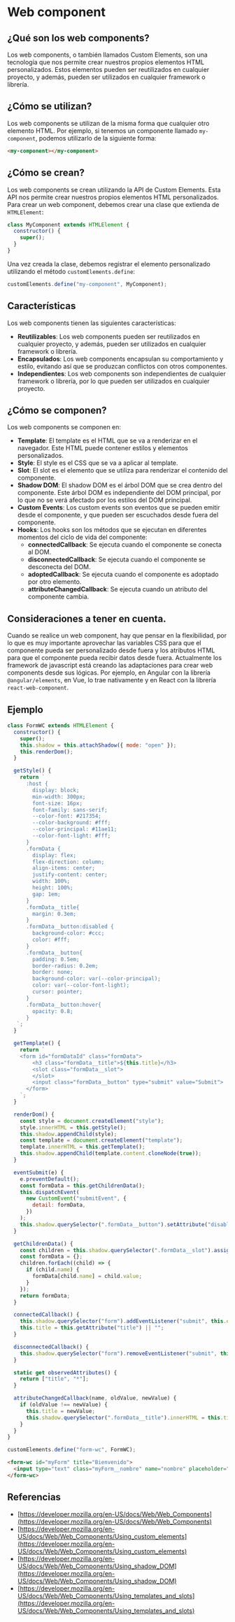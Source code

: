 # Web component

## ¿Qué son los web components?

Los web components, o también llamados Custom Elements, son una tecnología que nos permite crear nuestros propios elementos HTML personalizados. Estos elementos pueden ser reutilizados en cualquier proyecto, y además, pueden ser utilizados en cualquier framework o librería.

## ¿Cómo se utilizan?

Los web components se utilizan de la misma forma que cualquier otro elemento HTML. Por ejemplo, si tenemos un componente llamado `my-component`, podemos utilizarlo de la siguiente forma:

```html
<my-component></my-component>
```

## ¿Cómo se crean?

Los web components se crean utilizando la API de Custom Elements. Esta API nos permite crear nuestros propios elementos HTML personalizados. Para crear un web component, debemos crear una clase que extienda de `HTMLElement`:

```js
class MyComponent extends HTMLElement {
  constructor() {
    super();
  }
}
```

Una vez creada la clase, debemos registrar el elemento personalizado utilizando el método `customElements.define`:

```js
customElements.define("my-component", MyComponent);
```

## Características

Los web components tienen las siguientes características:

- **Reutilizables**: Los web components pueden ser reutilizados en cualquier proyecto, y además, pueden ser utilizados en cualquier framework o librería.
- **Encapsulados**: Los web components encapsulan su comportamiento y estilo, evitando así que se produzcan conflictos con otros componentes.
- **Independientes**: Los web components son independientes de cualquier framework o librería, por lo que pueden ser utilizados en cualquier proyecto.

## ¿Cómo se componen?

Los web components se componen en:

- **Template**: El template es el HTML que se va a renderizar en el navegador. Este HTML puede contener estilos y elementos personalizados.
- **Style**: El style es el CSS que se va a aplicar al template.
- **Slot**: El slot es el elemento que se utiliza para renderizar el contenido del componente.
- **Shadow DOM**: El shadow DOM es el árbol DOM que se crea dentro del componente. Este árbol DOM es independiente del DOM principal, por lo que no se verá afectado por los estilos del DOM principal.
- **Custom Events**: Los custom events son eventos que se pueden emitir desde el componente, y que pueden ser escuchados desde fuera del componente.
- **Hooks**: Los hooks son los métodos que se ejecutan en diferentes momentos del ciclo de vida del componente:
  - **connectedCallback**: Se ejecuta cuando el componente se conecta al DOM.
  - **disconnectedCallback**: Se ejecuta cuando el componente se desconecta del DOM.
  - **adoptedCallback**: Se ejecuta cuando el componente es adoptado por otro elemento.
  - **attributeChangedCallback**: Se ejecuta cuando un atributo del componente cambia.

## Consideraciones a tener en cuenta.

Cuando se realice un web component, hay que pensar en la flexibilidad, por lo que es muy importante aprovechar las variables CSS para que el componente pueda ser personalizado desde fuera y los atributos HTML para que el componente pueda recibir datos desde fuera. Actualmente los framework de javascript está creando las adaptaciones para crear web components desde sus lógicas. Por ejemplo, en Angular con la librería `@angular/elements`, en Vue, lo trae nativamente y en React con la librería `react-web-component`.

## Ejemplo

```js
class FormWC extends HTMLElement {
  constructor() {
    super();
    this.shadow = this.attachShadow({ mode: "open" });
    this.renderDom();
  }

  getStyle() {
    return `
      :host {
        display: block;
        min-width: 300px;
        font-size: 16px;
        font-family: sans-serif;
        --color-font: #217354;
        --color-background: #fff;
        --color-principal: #11ae11;
        --color-font-light: #fff;
      }
      .formData {
        display: flex;
        flex-direction: column;
        align-items: center;
        justify-content: center;
        width: 100%;
        height: 100%;
        gap: 1em;
      }
      .formData__title{
        margin: 0.3em;
      }
      .formData__button:disabled {
        background-color: #ccc;
        color: #fff;
      }
      .formData__button{
        padding: 0.5em;
        border-radius: 0.2em;
        border: none;
        background-color: var(--color-principal);
        color: var(--color-font-light);
        cursor: pointer;
      }
      .formData__button:hover{
        opacity: 0.8;
      }
   `;
  }

  getTemplate() {
    return `
    <form id="formDataId" class="formData">
        <h3 class="formData__title">${this.title}</h3>
        <slot class="formData__slot">
        </slot>
        <input class="formData__button" type="submit" value="Submit">
      </form>
    `;
  }

  renderDom() {
    const style = document.createElement("style");
    style.innerHTML = this.getStyle();
    this.shadow.appendChild(style);
    const template = document.createElement("template");
    template.innerHTML = this.getTemplate();
    this.shadow.appendChild(template.content.cloneNode(true));
  }

  eventSubmit(e) {
    e.preventDefault();
    const formData = this.getChildrenData();
    this.dispatchEvent(
      new CustomEvent("submitEvent", {
        detail: formData,
      })
    );
    this.shadow.querySelector(".formData__button").setAttribute("disabled", true);
  }

  getChildrenData() {
    const children = this.shadow.querySelector(".formData__slot").assignedNodes();
    const formData = {};
    children.forEach((child) => {
      if (child.name) {
        formData[child.name] = child.value;
      }
    });
    return formData;
  }

  connectedCallback() {
    this.shadow.querySelector("form").addEventListener("submit", this.eventSubmit.bind(this));
    this.title = this.getAttribute("title") || "";
  }

  disconnectedCallback() {
    this.shadow.querySelector("form").removeEventListener("submit", this.eventSubmit.bind(this));
  }

  static get observedAttributes() {
    return ["title", "*"];
  }

  attributeChangedCallback(name, oldValue, newValue) {
    if (oldValue !== newValue) {
      this.title = newValue;
      this.shadow.querySelector(".formData__title").innerHTML = this.title;
    }
  }
}

customElements.define("form-wc", FormWC);
```

```html
<form-wc id="myForm" title="Bienvenido">
  <input type="text" class="myForm__nombre" name="nombre" placeholder="Nombre" />
</form-wc>
```

## Referencias

- [https://developer.mozilla.org/en-US/docs/Web/Web_Components](https://developer.mozilla.org/en-US/docs/Web/Web_Components)
- [https://developer.mozilla.org/en-US/docs/Web/Web_Components/Using_custom_elements](https://developer.mozilla.org/en-US/docs/Web/Web_Components/Using_custom_elements)
- [https://developer.mozilla.org/en-US/docs/Web/Web_Components/Using_shadow_DOM](https://developer.mozilla.org/en-US/docs/Web/Web_Components/Using_shadow_DOM)
- [https://developer.mozilla.org/en-US/docs/Web/Web_Components/Using_templates_and_slots](https://developer.mozilla.org/en-US/docs/Web/Web_Components/Using_templates_and_slots)
